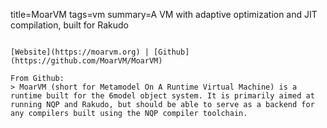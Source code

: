 title=MoarVM
tags=vm
summary=A VM with adaptive optimization and JIT compilation, built for Rakudo
~~~~~~

[Website](https://moarvm.org) | [Github](https://github.com/MoarVM/MoarVM)

From Github:
> MoarVM (short for Metamodel On A Runtime Virtual Machine) is a runtime built for the 6model object system. It is primarily aimed at running NQP and Rakudo, but should be able to serve as a backend for any compilers built using the NQP compiler toolchain.

